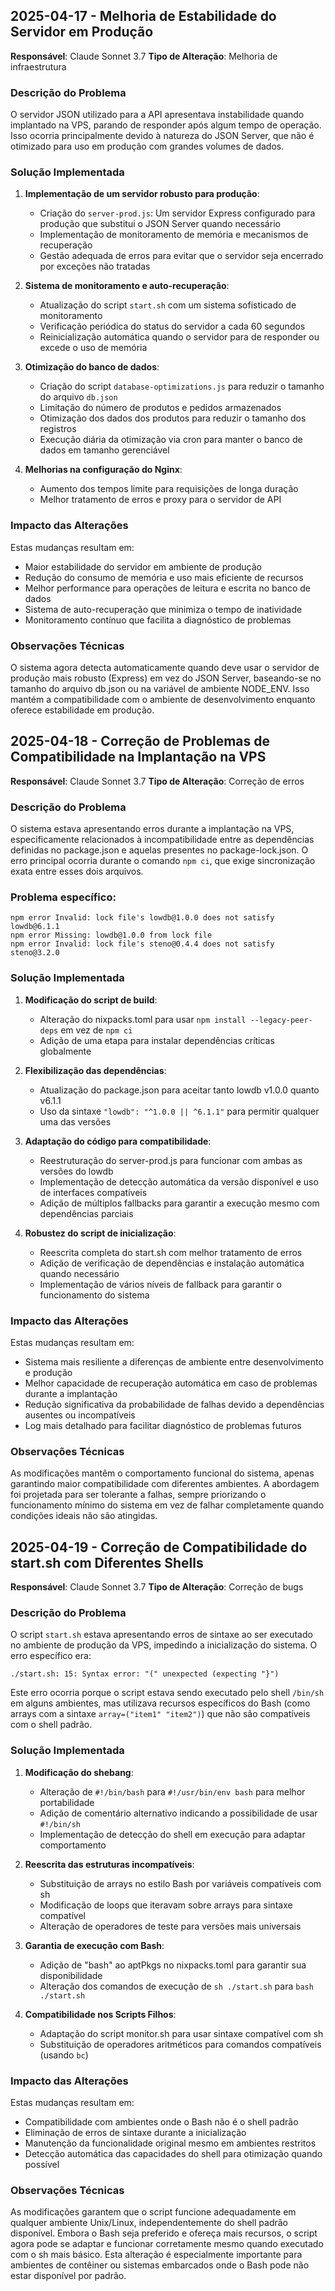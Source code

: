 ## 2025-04-17 - Melhoria de Estabilidade do Servidor em Produção
**Responsável**: Claude Sonnet 3.7
**Tipo de Alteração**: Melhoria de infraestrutura

### Descrição do Problema
O servidor JSON utilizado para a API apresentava instabilidade quando implantado na VPS, parando de responder após algum tempo de operação. Isso ocorria principalmente devido à natureza do JSON Server, que não é otimizado para uso em produção com grandes volumes de dados.

### Solução Implementada
1. **Implementação de um servidor robusto para produção**:
   - Criação do `server-prod.js`: Um servidor Express configurado para produção que substitui o JSON Server quando necessário
   - Implementação de monitoramento de memória e mecanismos de recuperação
   - Gestão adequada de erros para evitar que o servidor seja encerrado por exceções não tratadas

2. **Sistema de monitoramento e auto-recuperação**:
   - Atualização do script `start.sh` com um sistema sofisticado de monitoramento
   - Verificação periódica do status do servidor a cada 60 segundos
   - Reinicialização automática quando o servidor para de responder ou excede o uso de memória

3. **Otimização do banco de dados**:
   - Criação do script `database-optimizations.js` para reduzir o tamanho do arquivo `db.json`
   - Limitação do número de produtos e pedidos armazenados
   - Otimização dos dados dos produtos para reduzir o tamanho dos registros
   - Execução diária da otimização via cron para manter o banco de dados em tamanho gerenciável

4. **Melhorias na configuração do Nginx**:
   - Aumento dos tempos limite para requisições de longa duração
   - Melhor tratamento de erros e proxy para o servidor de API

### Impacto das Alterações
Estas mudanças resultam em:
- Maior estabilidade do servidor em ambiente de produção
- Redução do consumo de memória e uso mais eficiente de recursos
- Melhor performance para operações de leitura e escrita no banco de dados
- Sistema de auto-recuperação que minimiza o tempo de inatividade
- Monitoramento contínuo que facilita a diagnóstico de problemas

### Observações Técnicas
O sistema agora detecta automaticamente quando deve usar o servidor de produção mais robusto (Express) em vez do JSON Server, baseando-se no tamanho do arquivo db.json ou na variável de ambiente NODE_ENV. Isso mantém a compatibilidade com o ambiente de desenvolvimento enquanto oferece estabilidade em produção.

## 2025-04-18 - Correção de Problemas de Compatibilidade na Implantação na VPS
**Responsável**: Claude Sonnet 3.7
**Tipo de Alteração**: Correção de erros

### Descrição do Problema
O sistema estava apresentando erros durante a implantação na VPS, especificamente relacionados à incompatibilidade entre as dependências definidas no package.json e aquelas presentes no package-lock.json. O erro principal ocorria durante o comando `npm ci`, que exige sincronização exata entre esses dois arquivos.

### Problema específico:
```
npm error Invalid: lock file's lowdb@1.0.0 does not satisfy lowdb@6.1.1
npm error Missing: lowdb@1.0.0 from lock file
npm error Invalid: lock file's steno@0.4.4 does not satisfy steno@3.2.0
```

### Solução Implementada
1. **Modificação do script de build**:
   - Alteração do nixpacks.toml para usar `npm install --legacy-peer-deps` em vez de `npm ci`
   - Adição de uma etapa para instalar dependências críticas globalmente

2. **Flexibilização das dependências**:
   - Atualização do package.json para aceitar tanto lowdb v1.0.0 quanto v6.1.1
   - Uso da sintaxe `"lowdb": "^1.0.0 || ^6.1.1"` para permitir qualquer uma das versões

3. **Adaptação do código para compatibilidade**:
   - Reestruturação do server-prod.js para funcionar com ambas as versões do lowdb
   - Implementação de detecção automática da versão disponível e uso de interfaces compatíveis
   - Adição de múltiplos fallbacks para garantir a execução mesmo com dependências parciais

4. **Robustez do script de inicialização**:
   - Reescrita completa do start.sh com melhor tratamento de erros
   - Adição de verificação de dependências e instalação automática quando necessário
   - Implementação de vários níveis de fallback para garantir o funcionamento do sistema

### Impacto das Alterações
Estas mudanças resultam em:
- Sistema mais resiliente a diferenças de ambiente entre desenvolvimento e produção
- Melhor capacidade de recuperação automática em caso de problemas durante a implantação
- Redução significativa da probabilidade de falhas devido a dependências ausentes ou incompatíveis
- Log mais detalhado para facilitar diagnóstico de problemas futuros

### Observações Técnicas
As modificações mantêm o comportamento funcional do sistema, apenas garantindo maior compatibilidade com diferentes ambientes. A abordagem foi projetada para ser tolerante a falhas, sempre priorizando o funcionamento mínimo do sistema em vez de falhar completamente quando condições ideais não são atingidas.

## 2025-04-19 - Correção de Compatibilidade do start.sh com Diferentes Shells
**Responsável**: Claude Sonnet 3.7
**Tipo de Alteração**: Correção de bugs

### Descrição do Problema
O script `start.sh` estava apresentando erros de sintaxe ao ser executado no ambiente de produção da VPS, impedindo a inicialização do sistema. O erro específico era:

```
./start.sh: 15: Syntax error: "(" unexpected (expecting "}")
```

Este erro ocorria porque o script estava sendo executado pelo shell `/bin/sh` em alguns ambientes, mas utilizava recursos específicos do Bash (como arrays com a sintaxe `array=("item1" "item2")`) que não são compatíveis com o shell padrão.

### Solução Implementada
1. **Modificação do shebang**:
   - Alteração de `#!/bin/bash` para `#!/usr/bin/env bash` para melhor portabilidade
   - Adição de comentário alternativo indicando a possibilidade de usar `#!/bin/sh`
   - Implementação de detecção do shell em execução para adaptar comportamento

2. **Reescrita das estruturas incompatíveis**:
   - Substituição de arrays no estilo Bash por variáveis compatíveis com sh
   - Modificação de loops que iteravam sobre arrays para sintaxe compatível
   - Alteração de operadores de teste para versões mais universais

3. **Garantia de execução com Bash**:
   - Adição de "bash" ao aptPkgs no nixpacks.toml para garantir sua disponibilidade
   - Alteração dos comandos de execução de `sh ./start.sh` para `bash ./start.sh`

4. **Compatibilidade nos Scripts Filhos**:
   - Adaptação do script monitor.sh para usar sintaxe compatível com sh
   - Substituição de operadores aritméticos para comandos compatíveis (usando `bc`)

### Impacto das Alterações
Estas mudanças resultam em:
- Compatibilidade com ambientes onde o Bash não é o shell padrão
- Eliminação de erros de sintaxe durante a inicialização
- Manutenção da funcionalidade original mesmo em ambientes restritos
- Detecção automática das capacidades do shell para otimização quando possível

### Observações Técnicas
As modificações garantem que o script funcione adequadamente em qualquer ambiente Unix/Linux, independentemente do shell padrão disponível. Embora o Bash seja preferido e ofereça mais recursos, o script agora pode se adaptar e funcionar corretamente mesmo quando executado com o sh mais básico. Esta alteração é especialmente importante para ambientes de contêiner ou sistemas embarcados onde o Bash pode não estar disponível por padrão. 